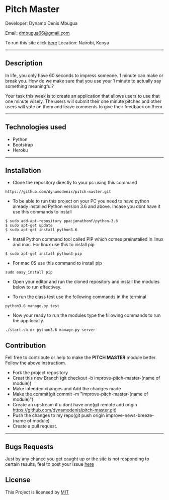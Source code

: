 # Pitch Master

Developer: Dynamo Denis Mbugua

Email: dmbugua66@gmail.com

To run this site click [here](https://news-breeze.herokuapp.com/)
Location: Nairobi, Kenya

---
## Description

In life, you only have 60 seconds to impress someone. 1 minute can make or break you. How do we make sure that you use your 1 minute to actually say something meaningful?

Your task this week is to create an application that allows users to use that one minute wisely. The users will submit their one minute pitches and other users will vote on them and leave comments to give their feedback on them

---
## Technologies used

- Python
- Bootstrap
- Heroku

---

## Installation
- Clone the repository directly to your pc using this command
```
https://github.com/dynamodenis/pitch-master.git
```
- To be able to run this project on your PC you need to have python already installed Python version 3.6 and above. Incase you dont have it use this commands to install

```
$ sudo add-apt-repository ppa:jonathonf/python-3.6
$ sudo apt-get update
$ sudo apt-get install python3.6
```
- Install Python command tool called PIP which comes preinstalled in linux and mac.
For linux use this to install pip
```
$ sudo apt-get install python3-pip 
```
- For mac 0S use this command to install pip
```
sudo easy_install pip
```
- Open your editor and run the cloned repository and install the modules below to run effectivey.

- To run the class test use the following commands in the terminal
```
python3.6 manage.py test
```

- Now your ready to run the modules type the fillowing commands to run the app locally.
```
./start.sh or python3.6 manage.py server
```

## Contribution

Fell free to contribute or help to make the **PITCH MASTER** module better. Follow the above instructiom.

- Fork the project repository
- Creat this new Branch (git checkout -b improve-pitch-master-(name of module))
- Make intended changes and Add the changes made
- Make the commit(git commit -m "improve-pitch-master-(name of module)")
- Create an upstream if u dont have one(git remote add origin https://github.com/dynamodenis/pitch-master.git)
- Push the changes to my repo(git push origin improve-news-breeze-(name of module)
- Create a pull request.

---
## Bugs Requests

Just by any chance you get caught up or the site is not responding to certain results, feel to post your issue [here](https://github.com/dynamodenis/pitch-master/issues/new)

## License

This Project is licensed by [MIT](License)




